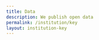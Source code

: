 ```yaml
---
title: Data
description: We publish open data
permalink: /institution/key
layout: institution-key
---
```

